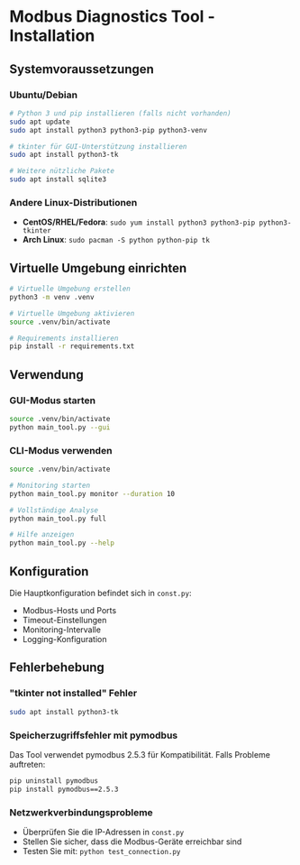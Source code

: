 # Modbus Diagnostics Tool - Installation

## Systemvoraussetzungen

### Ubuntu/Debian
```bash
# Python 3 und pip installieren (falls nicht vorhanden)
sudo apt update
sudo apt install python3 python3-pip python3-venv

# tkinter für GUI-Unterstützung installieren
sudo apt install python3-tk

# Weitere nützliche Pakete
sudo apt install sqlite3
```

### Andere Linux-Distributionen
- **CentOS/RHEL/Fedora**: `sudo yum install python3 python3-pip python3-tkinter`
- **Arch Linux**: `sudo pacman -S python python-pip tk`

## Virtuelle Umgebung einrichten

```bash
# Virtuelle Umgebung erstellen
python3 -m venv .venv

# Virtuelle Umgebung aktivieren
source .venv/bin/activate

# Requirements installieren
pip install -r requirements.txt
```

## Verwendung

### GUI-Modus starten
```bash
source .venv/bin/activate
python main_tool.py --gui
```

### CLI-Modus verwenden
```bash
source .venv/bin/activate

# Monitoring starten
python main_tool.py monitor --duration 10

# Vollständige Analyse
python main_tool.py full

# Hilfe anzeigen
python main_tool.py --help
```

## Konfiguration

Die Hauptkonfiguration befindet sich in `const.py`:
- Modbus-Hosts und Ports
- Timeout-Einstellungen
- Monitoring-Intervalle
- Logging-Konfiguration

## Fehlerbehebung

### "tkinter not installed" Fehler
```bash
sudo apt install python3-tk
```

### Speicherzugriffsfehler mit pymodbus
Das Tool verwendet pymodbus 2.5.3 für Kompatibilität. Falls Probleme auftreten:
```bash
pip uninstall pymodbus
pip install pymodbus==2.5.3
```

### Netzwerkverbindungsprobleme
- Überprüfen Sie die IP-Adressen in `const.py`
- Stellen Sie sicher, dass die Modbus-Geräte erreichbar sind
- Testen Sie mit: `python test_connection.py`
